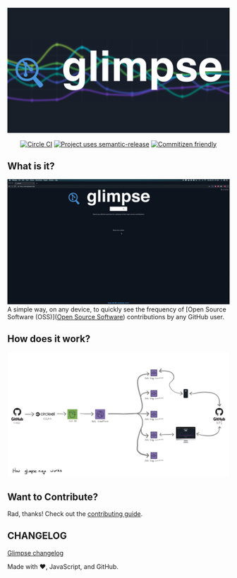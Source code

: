 ![logo](./media/glimpse-logo.png)

<p align="center">
  <a href="https://circleci.com/gh/cujarrett/glimpse/tree/main"><img alt="Circle CI" src="https://circleci.com/gh/cujarrett/glimpse/tree/main.svg?style=svg"></a>
  <a href="https://github.com/semantic-release/semantic-release"><img alt="Project uses semantic-release" src="https://img.shields.io/badge/%20%20%F0%9F%93%A6%F0%9F%9A%80-semantic--release-e10079.svg"></a>
  <a href="http://commitizen.github.io/cz-cli/"><img alt="Commitizen friendly" src="https://img.shields.io/badge/commitizen-friendly-brightgreen.svg?"></a>
</p>

## What is it?
![demo](./media/demo.gif)
A simple way, on any device, to quickly see the frequency of [Open Source Software (OSS)]([Open Source Software](https://en.wikipedia.org/wiki/Open-source_software)) contributions by any GitHub user.

## How does it work?
![design](./media/architecture.jpg)

## Want to Contribute?
Rad, thanks! Check out the [contributing guide](./CONTRIBUTING.md).

## CHANGELOG
[Glimpse changelog](./CHANGELOG.md)

Made with :heart:, JavaScript, and GitHub.
